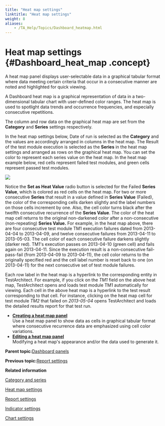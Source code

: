 ```yaml
--- 
title: "Heat map settings"
linktitle: "Heat map settings"
weight: 8
aliases: 
    - /TA_Help/Topics/Dashboard_heatmap.html
---
```

# Heat map settings {#Dashboard_heat_map .concept}

A heat map panel displays user-selectable data in a graphical tabular format where data meeting certain criteria that occur in a consecutive manner are noted and highlighted for quick viewing.

A Dashboard heat map is a graphical representation of data in a two-dimensional tabular chart with user-defined color ranges. The heat map is used to spotlight data trends and occurrence frequencies, and especially consecutive repetitions.

The column and row data on the graphical heat map are set from the **Category** and **Series** settings respectively.

In the heat map settings below, Date of run is selected as the **Category** and the values are accordingly arranged in columns in the heat map. The Result of the test module execution is selected as the **Series** in the heat map settings and arranged as rows on the graphical heat map. You can set the color to represent each series value on the heat map. In the heat map example below, red cells represent failed test modules, and green cells represent passed test modules.

![](../Images/Dashboard_heat_map_tm_exec_history.png)

Notice the **Set as Heat Value** radio button is selected for the Failed **Series Value**, which is colored as red cells on the heat map. For two or more consecutive **Series** that result in a value defined in **Series Value** \(Failed\), the color of the corresponding cells darken slightly and the label numbers on those cells increment by one. Also, the cell color turns black after the twelfth consecutive recurrence of the **Series Value**. The color of the heat map cell returns to the original non-darkened color after a non-consecutive \(non-repeating\) **Series Value.** For example, in the heat map above, there are four consecutive test module TM1 execution failures dated from 2013-04-04 to 2013-04-09, and twelve consecutive failures from 2013-04-11 to 2013-05-03. The cell color of each consecutive failure darkens slightly \(darker red\). TM1's execution passes on 2013-04-10 \(green cell\) and fails again on 2013-04-11. Since the execution result is a non-consecutive fail-pass-fail \(from 2013-04-09 to 2013-04-11\), the cell color returns to the originally specified red and the cell label number is reset back to one \(on 2013-04-11\) for the next consecutive set of test module failures.

Each row label in the heat map is a hyperlink to the corresponding entity in TestArchitect. For example, if you click on the *TM1* field on the above heat map, TestArchitect opens and loads test module TM1 automatically for viewing. Each cell in the above heat map is a hyperlink to the test result corresponding to that cell. For instance, clicking on the heat map cell for test module *TM2* that failed on *2013-05-04* opens TestArchitect and loads the detailed results report for that test run.

-   **[Creating a heat map panel](../../TA_Help/Topics/Dashboard_create_heat_map_panel.html)**  
Use a heat map panel to show data as cells in graphical tabular format where consecutive recurrence data are emphasized using cell color variations.
-   **[Editing a heat map panel](../../TA_Help/Topics/Dashboard_edit_heat_map_panel.html)**  
Modifying a heat map's appearance and/or the data used to generate it.

**Parent topic:**[Dashboard panels](../../TA_Help/Topics/Dashboard_panels.html)

**Previous topic:**[Report settings](../../TA_Help/Topics/Dashboard_report.html)

**Related information**  


[Category and series](../../TA_Help/Topics/Dashboard_category_series.html)

[Heat map settings](../../TA_Help/Topics/Dashboard_heatmap.html)

[Report settings](../../TA_Help/Topics/Dashboard_report.html)

[Indicator settings](../../TA_Help/Topics/Dashboard_indicator.html)

[Chart settings](../../TA_Help/Topics/Dashboard_chart.html)

